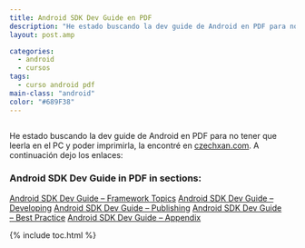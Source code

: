 ```yaml
---
title: Android SDK Dev Guide en PDF
description: "He estado buscando la dev guide de Android en PDF para no tener que leerla en el PC y poder imprimirla, la encontré en [czechxan.com][1]. A continuación dejo los enlaces:"
layout: post.amp

categories:
  - android
  - cursos
tags:
  - curso android pdf
main-class: "android"
color: "#689F38"
---
```

<amp-img layout="responsive" border="0" src="/assets/img/2013/07/iconoAndroid.png" style="clear:left; float:left;margin-right:1em; margin-bottom:1em" width="128px" height="128px" />

He estado buscando la dev guide de Android en PDF para no tener que leerla en el PC y poder imprimirla, la encontré en [czechxan.com][1]. A continuación dejo los enlaces:


<!--ad-->



### **Android SDK Dev Guide in PDF in sections:**

<a href="http://czechxan.com/assets/img/pdf/android_sdk.pdf" target="_blank">Android SDK Dev Guide &#8211; Framework Topics</a>
<a href="http://czechxan.com/assets/img/pdf/android_sdk_developing.pdf" target="_blank">Android SDK Dev Guide &#8211; Developing</a>
<a href="http://czechxan.com/assets/img/pdf/android_sdk_publishing.pdf" target="_blank">Android SDK Dev Guide &#8211; Publishing</a>
<a href="http://czechxan.com/assets/img/pdf/android_sdk_best_practices.pdf" target="_blank">Android SDK Dev Guide &#8211; Best Practice</a>
<a href="http://czechxan.com/assets/img/pdf/android_sdk_appendix.pdf" target="_blank">Android SDK Dev Guide &#8211; Appendix</a>



 [1]: http://czechxan.com/index.php/android/20-android-sdk-dev-guide-in-pdf

{% include toc.html %}
